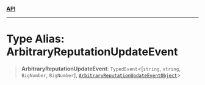 [**API**](../../../README.md)

***

# Type Alias: ArbitraryReputationUpdateEvent

> **ArbitraryReputationUpdateEvent**: `TypedEvent`\<\[`string`, `string`, `BigNumber`, `BigNumber`\], [`ArbitraryReputationUpdateEventObject`](../interfaces/ArbitraryReputationUpdateEventObject.md)\>
